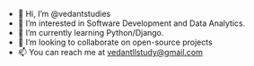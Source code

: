 - 👋 Hi, I’m @vedantstudies
- 👀 I’m interested in Software Development and Data Analytics.
- 🌱 I’m currently learning Python/Django.
- 💞️ I’m looking to collaborate on open-source projects
- 📫 You can reach me at vedantllstudy@gmail.com

<!---
vedantstudies/vedantstudies is a ✨ special ✨ repository because its `README.md` (this file) appears on your GitHub profile.
You can click the Preview link to take a look at your changes.
--->
